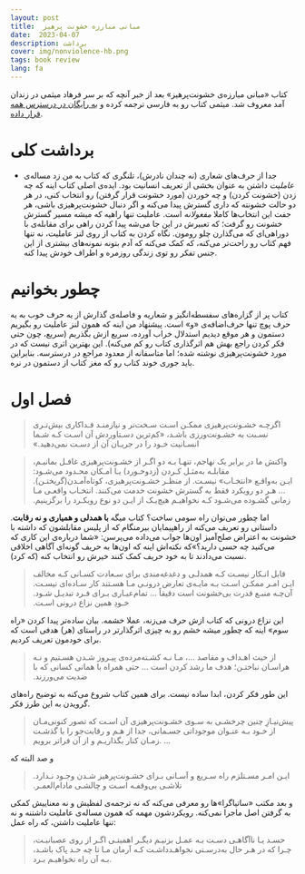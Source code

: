 ```yaml
---
layout: post
title:  مبانی مبارزه خشونت پرهیز 
date:  2023-04-07
description: برداشت
cover: img/nonviolence-hb.png
tags: book review
lang: fa
---
```


کتاب «مبانی مبارزه‌ی خشونت‌پرهیز» بعد از خبر آنچه که بر سر فرهاد میثمی در زندان آمد معروف شد. میثمی کتاب رو به فارسی ترجمه کرده و [به رایگان در درسترس همه قرار داده](https://www.aasoo.org/fa/books/4053).


# برداشت کلی
- جدا از حرف‌های شعاری (نه چندان نادرش)، تلنگری که کتاب به من زد مساله‌ی *عاملیت* داشتن به عنوان بخشی از تعریف انسانیت بود. ایده‌ی اصلی کتاب اینه که چه زدن (خشونت کردن) و چه خوردن (مورد خشونت قرار گرفتن) رو انتخاب کنی، در هر دو حالت خشونته که داری گسترش پیدا می‌کنه و اگر دنبال خشونت‌پرهیزی باشی، هر جفت این انتخاب‌ها کاملا *مفعولانه* است. عاملیت تنها راهیه که میشه مسیر گسترش خشونت رو گرفت؛ که تعبیرش در این جا می‌شه پیدا کردن راهی برای مقابله‌ی با دوراهی‌ای که می‌گذارن چلو رومون. نگاه کردن به کتاب از روی لنز عاملیت، نه تنها فهم کتاب رو راحت‌تر می‌کنه، که کمک می‌کنه که آدم بتونه نمونه‌های بیشتری از این جنس تفکر رو توی زندگی روزمره و اطراف خودش پیدا کنه.     


# چطور بخوانیم
کتاب پر از گزاره‌های سفسطه‌انگیز و شعاریه و فاصله‌ی گذارش از یه حرف خوب به یه حرف پوچ تنها حرف‌اضافه‌ی «و» است. پیشنهاد من اینه که همون لنز عاملیت رو بگیریم دستمون و هر موقع دیدیم استدلال خراب آورده، سریع ازش بگذریم (سریع، چون حتی فکر کردن راجع بهش هم اثرگذاری کتاب رو کم می‌کنه). این بهترین اثری نیست که در مورد خشونت‌پرهیزی نوشته شده؛ اما متاسفانه از معدود مراجع در درسترسه. بنابراین باید جوری خوند کتاب رو که مغز کتاب از دستمون در نره. 


# فصل اول

> ‫‫اگرچـه‬ ‫خشـونت‌پرهیزی‬ ‫ممکـن‬ ‫اسـت‬ ‫سـخت‌تر‬ ‫و‬ ‫نیازمنـ‬د ‫فـداکاری‬‫ بیش‌تـری‬ ‫نسـبت‬ ‫به‬ ‫خشـونت‌ورزی‬ ‫باشـد‪،‬‬ «کم‌ترین‬ ‫دسـتاوردش‬ آن ‬‫اسـت‬ ‫کـه‬ ‫شـما‬ ‫انسـانیت‬ ‫خـود‬ ‫را‬ ‫در‬ ‫جریـان‬‫ آن‬ ‫از‬ ‫دسـت‬ ‫نمی‌دهید‪.‬»


> ‫اگـر‬‫ از‬ ‫خشـونت‌پرهیزی‬ ‫غافـل‬ ‫بمانیـم‪،‬‬ واکنش ما در برابر یک نهاجم، تنهـا‬‫ بـه‬ ‫دو‬ ‫امـکان‬ ‫محـدود‬ ‫می‌شـود‪:‬‬ ‫مقابلـه‬ ‫به‌مثـل‬ ‫کـردن‬ ‫(زد‌و‌خـورد)‬ ‫یـا‬ کوتاه‌آمـدن‬‫(گریختـن)‪.‬‬ ‫از‬ ‫منظـ‬ر‬‫ خشـونت‌پرهیزی‪،‬‬ ‫ایـن‬ ‫به‌واقـع‬ «انتخـاب» نیسـت‪.‬‬ ‫... ‫هـر‬ ‫دو‬ ‫رویکرد‬ ‫فقط‬ ‫به‬ گسترش خشونت خدمت می‌کنند. ‫انتخـاب‬ ‫واقعـی ‬‫مـا‬ ‫زمانی‬ ‫گشـوده‬ ‫می‌شـود‬ ‫کـه‬‫ نخواهیـم‬ ‫هیچ‌یـک‬ ‫از‬ ‫ایـن‬ ‫دو‬ ‫نوع‬ ‫رویکـرد‬ ‫را‬ ‫برگزینیم‪.‬‬

اما چطور می‌توان راه سومی ساخت؟ کتاب میگه **با همدلی و همیاری و نه رقابت**. داستانی رو تعریف می‌کنه از راهپیمایان بیرمنگام که از پلیس مقابلشون که داشته با خشونت به اعتراض صلح‌آمیز اون‌ها جواب می‌داده می‌پرسن: «شما درباره‌ی این کاری که می‌کنید چه حسی دارید؟»که نکته‌اش اینه که اون‌ها به حریف گونه‌ای آگاهی اخلاقی نسبت‌ می‌دادند تا به خود حریف کمک کنند خیرش رو انتخاب کنه (که کرد).

> ‫قابل‬ ‫انـکار‬‫ نیسـت‬ ‫کـه‬ ‫همدلـی‬ ‫و‬ ‫دغدغه‌مندی‬ ‫برای‬ ‫سـعادت‬ ‫کسـانی‬ ‫کـه‬ ‫مخالف‬ ‫مـا‬‫ هسـتند‬ ‫کار‬ ‫سـاده‌ای‬ ‫نیسـت‪.‬‬ ‫ایـن‬ ‫امـر‬ ‫ممکـن‬ ‫اسـت‬ ‫بـه‬ ‫مایـه‌ی‬ ‫تعارض درونـی‬‫ تمام‌عیـاری‬ ‫بـرای‬ ‫فـرد‬ ‫تبدیـل‬ ‫شـود‪.‬‬ ... آن‌چـه‬ ‫منبـ‬ع‬ قدرت بی‌خشونت است دقیقاً ‬‫خـودِ‬ ‫همین‬ ‫نزا‬ع‬‫ درونی‬ ‫اسـت‪.‬‬

این نزاع درونی که کتاب ازش حرف می‌زنه، عملا خشمه. بیان ساده‌تر پیدا کردن «راه سوم» اینه که چطور میشه خشم رو به چیزی اثرگذارتر در راستای (هر) هدفی است که برای خودمون تعریف کردیم.

> ‫از‬ ‫حیث‬ ‫اهـداف‬ ‫و‬ ‫مقاصد‬ ...،‬‬‫ مـا‬ ‫نـه ک‬‫شـته‌مرده‌ی‬‫ پیـروز‬ ‫شـدن‬ ‫هسـتیم‬ ‫و‬ ‫نـه‬ ‫هراسـان ن‬‫باختـن؛ هدف ما رشد کردن است ... حتی همراه با همانی کسانی که با ضدیت می‌ورزند.

این طور فکر کردن، ابدا ساده نیست. برای همین کتاب شروع می‌کنه به توضیح راه‌های گرویدن به این طرز فکر.

> ‫پیش‌نیـازِ‬‫ چنین‬ ‫چرخشـی‬ ‫به‬ ‫سـوی‬ ‫خشـونت‌پرهیزی‬ ‫آن‬ ‫اسـت‬ ‫که‬ ‫تصو‬‫ر‬ ‫کنونی‌مـان‬‫ از‬ ‫خـود‬ ‫بـه‬ ‫عنـوان‬ ‫موجوداتی‬ ‫جسـمانی، جدا‬‫ از‬ ‫هـم‬ ‫و‬ ‫رقابت‌جو‬ را با ‫گذشـت‬‫ زمـان‬ ‫کنار‬ ‫بگذاریـم‬ ‫و‬ ‫از‬ ‫آن‬ ‫فراتر‬ ‫برویم‬. ... 

و صد البته که 

> ‫راه‬‫ سـریع‬ ‫و‬ ‫آسـانی‬ ‫بـرای‬ ‫خشـونت‌پرهیز‬ ‫شـدن‬ ‫وجـود‬ ‫نـدارد‪.‬‬ ‫ایـن‬ ‫امـر‬ ‫مسـتلزم ‬‫تلاشـی‬ ‫بی‌وقفـه‬ ‫اسـت‬ ‫و‬ ‫چالشـی‬ مادام‌العمـر‪.‬‬

و بعد مکتب «ساتیاگرا»ها رو معرفی می‌کنه که نه ترجمه‌ی لفظیش و نه معناییش کمکی به گرفتن اصل ماجرا نمی‌کنه. رویکردشون مهمه که همون مساله‌ی عاملیت داشتنه و نه تنها عاملیت داشتن، که راه عمل:

> اگـر‬ ‫از‬ ‫روی‬‫ عصبانیـت‪،‬‬ ‫حسـد‬ ‫یـا‬ ‫ناآگاهـی‬ ‫دسـت‬ ‫بـه‬ ‫عمـل‬ ‫بزنیـم‬ ‫دیگـر‬ ‫اهمیتـی‬ ‫نخواهـد‬‫داشـت‬ ‫کـه‬ ‫آرمان ‬‫مـا‬ ‫تا‬ ‫چه‬ ‫حـد‬‫ پاک‬ ‫باشـد‪،‬‬ ‫چـرا‬ ‫که‬ ‫در‬ ‫هـر‬ ‫حال‬ ‫به‌درسـتی‬‫ بـه‬ ‫آن‬ ‫راه‬ ‫نخواهیـم‬ ‫بـرد‬.
